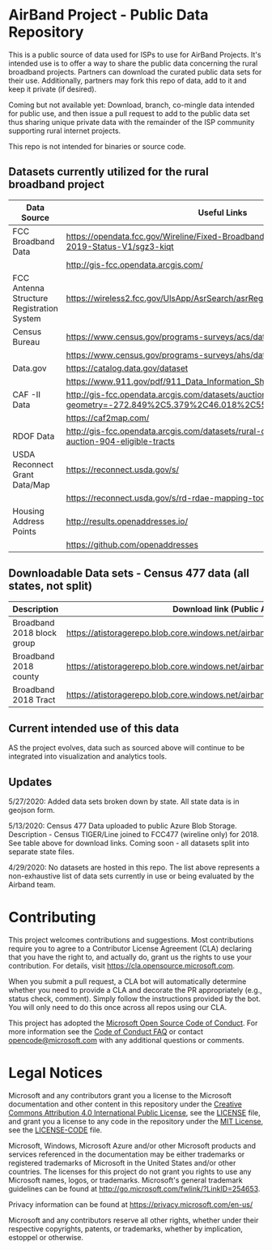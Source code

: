 # AirBand Project - Public Data Repository

This is a public source of data used for ISPs to use for AirBand Projects. It's intended use is to offer a way to share the public data concerning the rural broadband projects. Partners can download the curated public data sets for their use. Additionally, partners may fork this repo of data, add to it and keep it private (if desired).

Coming but not available yet: Download, branch, co-mingle data intended for public use, and then issue a pull request to add to the public data set thus sharing unique private data with the remainder of the ISP community supporting rural internet projects.

This repo is not intended for binaries or source code.

## Datasets currently utilized for the rural broadband project

| Data Source                   | Useful Links |
| -----------                   | ------------|
|FCC Broadband Data             | https://opendata.fcc.gov/Wireline/Fixed-Broadband-Deployment-Data-Jun-2019-Status-V1/sgz3-kiqt |
|                               | http://gis-fcc.opendata.arcgis.com/ |
|FCC Antenna Structure Registration System| https://wireless2.fcc.gov/UlsApp/AsrSearch/asrRegistrationSearch.jsp
|Census Bureau                  | https://www.census.gov/programs-surveys/acs/data/data-via-ftp.html |
|                               | https://www.census.gov/programs-surveys/ahs/data.html |
|Data.gov                       | https://catalog.data.gov/dataset |
|                               | https://www.911.gov/pdf/911_Data_Information_Sharing_Strategic_Plan_Final.pdf |
|CAF -II Data                   | http://gis-fcc.opendata.arcgis.com/datasets/auction903-results-public?geometry=-272.849%2C5.379%2C46.018%2C55.444 |
|                               | https://caf2map.com/ |
|RDOF Data                      | http://gis-fcc.opendata.arcgis.com/datasets/rural-digital-opportunity-fund-auction-904-eligible-tracts |
|USDA Reconnect Grant Data/Map  | https://reconnect.usda.gov/s/ |
|                               | https://reconnect.usda.gov/s/rd-rdae-mapping-tool |
| Housing Address Points        | http://results.openaddresses.io/|
 |                              | https://github.com/openaddresses |


## Downloadable Data sets - Census 477 data (all states, not split)

| Description                   | Download link (Public Azure Blob Storage) |
| -------------                 | ------------------------------------------|
| Broadband 2018 block group    | https://atistoragerepo.blob.core.windows.net/airbandispdata/broadband_2018_blockgroup.geojson |
| Broadband 2018 county         | https://atistoragerepo.blob.core.windows.net/airbandispdata/broadband_2018_county.geojson |
| Broadband 2018 Tract          | https://atistoragerepo.blob.core.windows.net/airbandispdata/broadband_2018_tract.geojson |

## Current intended use of this data

AS the project evolves, data such as sourced above will continue to be integrated into visualization and analytics tools.

## Updates
5/27/2020: Added data sets broken down by state. All state data is in geojson form. 

5/13/2020: Census 477 Data uploaded to public Azure Blob Storage. Description - Census TIGER/Line joined to FCC477 (wireline only) for 2018. See table above for download links. Coming soon - all datasets split into separate state files. 

4/29/2020: No datasets are hosted in this repo. The list above represents a non-exhaustive list of data sets currently in use or being evaluated by the Airband team.

# Contributing

This project welcomes contributions and suggestions.  Most contributions require you to agree to a
Contributor License Agreement (CLA) declaring that you have the right to, and actually do, grant us
the rights to use your contribution. For details, visit https://cla.opensource.microsoft.com.

When you submit a pull request, a CLA bot will automatically determine whether you need to provide
a CLA and decorate the PR appropriately (e.g., status check, comment). Simply follow the instructions
provided by the bot. You will only need to do this once across all repos using our CLA.

This project has adopted the [Microsoft Open Source Code of Conduct](https://opensource.microsoft.com/codeofconduct/).
For more information see the [Code of Conduct FAQ](https://opensource.microsoft.com/codeofconduct/faq/) or
contact [opencode@microsoft.com](mailto:opencode@microsoft.com) with any additional questions or comments.

# Legal Notices

Microsoft and any contributors grant you a license to the Microsoft documentation and other content
in this repository under the [Creative Commons Attribution 4.0 International Public License](https://creativecommons.org/licenses/by/4.0/legalcode),
see the [LICENSE](LICENSE) file, and grant you a license to any code in the repository under the [MIT License](https://opensource.org/licenses/MIT), see the
[LICENSE-CODE](LICENSE-CODE) file.

Microsoft, Windows, Microsoft Azure and/or other Microsoft products and services referenced in the documentation
may be either trademarks or registered trademarks of Microsoft in the United States and/or other countries.
The licenses for this project do not grant you rights to use any Microsoft names, logos, or trademarks.
Microsoft's general trademark guidelines can be found at http://go.microsoft.com/fwlink/?LinkID=254653.

Privacy information can be found at https://privacy.microsoft.com/en-us/

Microsoft and any contributors reserve all other rights, whether under their respective copyrights, patents,
or trademarks, whether by implication, estoppel or otherwise.
